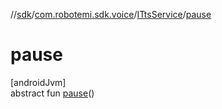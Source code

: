 //[sdk](../../../index.md)/[com.robotemi.sdk.voice](../index.md)/[ITtsService](index.md)/[pause](pause.md)

# pause

[androidJvm]\
abstract fun [pause](pause.md)()
